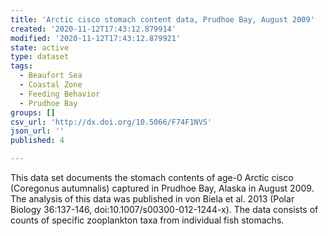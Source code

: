 ```yaml
---
title: 'Arctic cisco stomach content data, Prudhoe Bay, August 2009'
created: '2020-11-12T17:43:12.879914'
modified: '2020-11-12T17:43:12.879921'
state: active
type: dataset
tags:
  - Beaufort Sea
  - Coastal Zone
  - Feeding Behavior
  - Prudhoe Bay
groups: []
csv_url: 'http://dx.doi.org/10.5066/F74F1NVS'
json_url: ''
published: 4

---
```

This data set documents the stomach contents of age-0 Arctic cisco (Coregonus autumnalis) captured in Prudhoe Bay, Alaska in August 2009. The analysis of this data was published in von Biela et al. 2013 (Polar Biology 36:137-146, doi:10.1007/s00300-012-1244-x). The data consists of counts of specific zooplankton taxa from individual fish stomachs.
